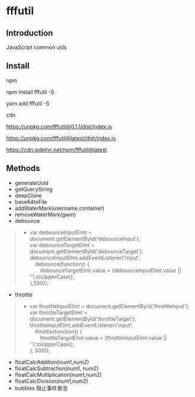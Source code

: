 # fffutil

## Introduction

JavaScript common utils

## Install

npm

npm install fffutil -S

yarn add fffutil -S

cdn

https://unpkg.com/fffutil@0.1.1/dist/index.js

https://unpkg.com/fffutil@latest/dist/index.js

https://cdn.jsdelivr.net/npm/fffutil@latest

## Methods

- generateUuid
- getQueryString
- deepClone
- base64toFile
- addWaterMark(username,container)
- removeWaterMark(gwm)
- debounce
>-  var debounceInputElmt = document.getElementById('debounceInput');  
    var debounceTargetElmt = document.getElementById('debounceTarget');  
    debounceInputElmt.addEventListener('input',  
        &emsp;debounce(function() {  
            &emsp;&emsp;debounceTargetElmt.value = (debounceInputElmt.value || '').toUpperCase();  
    },500));
- throttle
>-  var throttleInputElmt = document.getElementById('throttleInput');  
    var throttleTargetElmt = document.getElementById('throttleTarget');  
    throttleInputElmt.addEventListener('input',  
        &emsp;throttle(function() {  
            &emsp;&emsp;throttleTargetElmt.value = (throttleInputElmt.value || '').toUpperCase();  
    }, 500));
- floatCalcAddition(num1,num2)
- floatCalcSubtraction(num1, num2)
- floatCalcMultiplication(num1,num2)
- floatCalcDivision(num1,num2)
- bubbles 阻止事件冒泡
